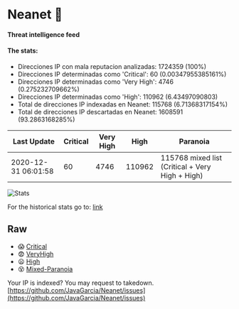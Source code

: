 # Neanet :hocho:
#### Threat intelligence feed
#### The stats:

- Direcciones IP con mala reputacion analizadas: 1724359 (100%)
- Direcciones IP determinadas como 'Critical':  60 (0.00347955385161%)
- Direcciones IP determinadas como 'Very High':  4746 (0.275232709662%)
- Direcciones IP determinadas como 'High':  110962 (6.43497090803)
- Total de direcciones IP indexadas en Neanet:  115768 (6.71368317154%)
- Total de direcciones IP descartadas en Neanet:  1608591 (93.2863168285%)

| Last Update | Critical | Very High | High | Paranoia |
| --- | --- | --- | --- | --- |
| 2020-12-31 06:01:58 | 60 | 4746 | 110962 | 115768 mixed list (Critical + Very High + High)|

![Stats](https://docs.google.com/spreadsheets/d/e/2PACX-1vSnaNMIXVabIpDJjufMlzH7poXnshF3mgd8Is1g9ytUEzVsP5my4Trn8f-xkoLLQ38xpL3HtmUexLo6/pubchart?oid=501124687&format=image)

For the historical stats go to: [link](/stats.csv)
## Raw
- :scream: [Critical](https://raw.githubusercontent.com/JavaGarcia/Neanet/master/blacklists/neanet_critical.txt)
- :fearful: [VeryHigh](https://raw.githubusercontent.com/JavaGarcia/Neanet/master/blacklists/neanet_veryHigh.txtt)
- :frowning: [High](https://raw.githubusercontent.com/JavaGarcia/Neanet/master/blacklists/neanet_high.txt)
- :dizzy_face: [Mixed-Paranoia](https://raw.githubusercontent.com/JavaGarcia/Neanet/master/blacklists/neanet_all.txt)


Your IP is indexed? You may request to takedown. [https://github.com/JavaGarcia/Neanet/issues](https://github.com/JavaGarcia/Neanet/issues)





























































































































































































































































































































































































































































































































































































































































































































































































































































































































































































































































































































































































































































































































































































































































































































































































































































































































































































































































































































































































































































































































































































































































































































































































































































































































































































































































































































































































































































































































































































































































































































































































































































































